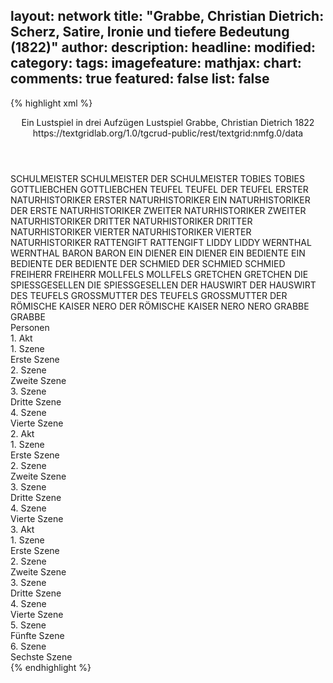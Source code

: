 layout: network
title: "Grabbe, Christian Dietrich: Scherz, Satire, Ironie und tiefere Bedeutung (1822)"
author:
description:
headline:
modified:
category:
tags:
imagefeature:
mathjax:
chart:
comments: true
featured: false
list: false
---
{% highlight xml %}
<?xml-model href="https://raw.githubusercontent.com/DLiNa/project/master/rules/lina.rnc"?><?xml-model href="https://raw.githubusercontent.com/DLiNa/project/master/rules/lina.sch"?>
<play xmlns="http://lina.digital">
  <header>
    <title>Scherz, Satire, Ironie und tiefere Bedeutung</title>
    <subtitle>Ein Lustspiel in drei Aufzügen</subtitle>
    <genretitle>Lustspiel</genretitle>
  	<author>Grabbe, Christian Dietrich</author>
    <date type="print" when="1827"/>
    <date type="premiere" when="1876"/>
    <date type="written" when="1822">1822</date>
    <source>https://textgridlab.org/1.0/tgcrud-public/rest/textgrid:nmfg.0/data</source>
  </header>
  <personae>
    <character>
      <name>SCHULMEISTER</name>
      <alias xml:id="schulmeister">
        <name>SCHULMEISTER</name>
      </alias>
      <alias xml:id="der_schulmeister">
        <name>DER SCHULMEISTER</name>
      </alias>
    </character>
    <character>
      <name>TOBIES</name>
      <alias xml:id="tobies">
        <name>TOBIES</name>
      </alias>
    </character>
    <character>
      <name>GOTTLIEBCHEN</name>
      <alias xml:id="gottliebchen">
        <name>GOTTLIEBCHEN</name>
      </alias>
    </character>
    <character>
      <name>TEUFEL</name>
      <alias xml:id="teufel">
        <name>TEUFEL</name>
      </alias>
      <alias xml:id="der_teufel">
        <name>DER TEUFEL</name>
      </alias>
    </character>
    <character>
      <name>ERSTER NATURHISTORIKER</name>
      <alias xml:id="erster_naturhistoriker">
        <name>ERSTER NATURHISTORIKER</name>
      </alias>
      <alias xml:id="ein_naturhistoriker">
        <name>EIN NATURHISTORIKER</name>
      </alias>
      <alias xml:id="der_erste_naturhistoriker">
        <name>DER ERSTE NATURHISTORIKER</name>
      </alias>
    </character>
    <character>
      <name>ZWEITER NATURHISTORIKER</name>
      <alias xml:id="zweiter_naturhistoriker">
        <name>ZWEITER NATURHISTORIKER</name>
      </alias>
    </character>
    <character>
      <name>DRITTER NATURHISTORIKER</name>
      <alias xml:id="dritter_naturhistoriker">
        <name>DRITTER NATURHISTORIKER</name>
      </alias>
    </character>
    <character>
      <name>VIERTER NATURHISTORIKER</name>
      <alias xml:id="vierter_naturhistoriker">
        <name>VIERTER NATURHISTORIKER</name>
      </alias>
    </character>
    <character>
      <name>RATTENGIFT</name>
      <alias xml:id="rattengift">
        <name>RATTENGIFT</name>
      </alias>
    </character>
    <character>
      <name>LIDDY</name>
      <alias xml:id="liddy">
        <name>LIDDY</name>
      </alias>
    </character>
    <character>
      <name>WERNTHAL</name>
      <alias xml:id="wernthal">
        <name>WERNTHAL</name>
      </alias>
    </character>
    <character>
      <name>BARON</name>
      <alias xml:id="baron">
        <name>BARON</name>
      </alias>
    </character>
    <character>
      <name>EIN DIENER</name>
      <alias xml:id="ein_diener">
        <name>EIN DIENER</name>
      </alias>
    </character>
    <character>
      <name>EIN BEDIENTE</name>
      <alias xml:id="ein_bediente">
        <name>EIN BEDIENTE</name>
      </alias>
      <alias xml:id="der_bediente">
        <name>DER BEDIENTE</name>
      </alias>
    </character>
    <character>
      <name>DER SCHMIED</name>
      <alias xml:id="der_schmied">
        <name>DER SCHMIED</name>
      </alias>
      <alias xml:id="schmied">
        <name>SCHMIED</name>
      </alias>
    </character>
    <character>
      <name>FREIHERR</name>
      <alias xml:id="freiherr">
        <name>FREIHERR</name>
      </alias>
    </character>
    <character>
      <name>MOLLFELS</name>
      <alias xml:id="mollfels">
        <name>MOLLFELS</name>
      </alias>
    </character>
    <character>
      <name>GRETCHEN</name>
      <alias xml:id="gretchen">
        <name>GRETCHEN</name>
      </alias>
    </character>
    <character>
      <name>DIE SPIESSGESELLEN</name>
      <alias xml:id="die_spiessgesellen">
        <name>DIE SPIESSGESELLEN</name>
      </alias>
    </character>
    <character>
      <name>DER HAUSWIRT</name>
      <alias xml:id="der_hauswirt">
        <name>DER HAUSWIRT</name>
      </alias>
    </character>
    <character>
      <name>DES TEUFELS GROSSMUTTER</name>
      <alias xml:id="des_teufels_grossmutter">
        <name>DES TEUFELS GROSSMUTTER</name>
      </alias>
    </character>
    <character>
      <name>DER RÖMISCHE KAISER NERO</name>
      <alias xml:id="der_römische_kaiser_nero">
        <name>DER RÖMISCHE KAISER NERO</name>
      </alias>
      <alias xml:id="nero">
        <name>NERO</name>
      </alias>
    </character>
    <character>
      <name>GRABBE</name>
      <alias xml:id="grabbe">
        <name>GRABBE</name>
      </alias>
    </character>
  </personae>
  <text>
    <div>
      <head>Personen</head>
    </div>
    <div>
      <head>1. Akt</head>
      <div>
        <head>1. Szene</head>
        <div>
          <head>Erste Szene</head>
          <sp who="#schulmeister">
            <amount n="14" unit="speech_acts"/>
            <amount n="852" unit="words"/>
            <amount n="4" unit="lines"/>
            <amount n="5102" unit="chars"/>
          </sp>
          <sp who="#tobies">
            <amount n="11" unit="speech_acts"/>
            <amount n="269" unit="words"/>
            <amount n="4" unit="lines"/>
            <amount n="1505" unit="chars"/>
          </sp>
          <sp who="#gottliebchen">
            <amount n="3" unit="speech_acts"/>
            <amount n="13" unit="words"/>
            <amount n="3" unit="lines"/>
            <amount n="58" unit="chars"/>
          </sp>
        </div>
      </div>
      <div>
        <head>2. Szene</head>
        <div>
          <head>Zweite Szene</head>
          <sp who="#teufel">
            <amount n="1" unit="speech_acts"/>
            <amount n="99" unit="words"/>
            <amount n="480" unit="chars"/>
          </sp>
          <sp who="#ein_naturhistoriker">
            <amount n="1" unit="speech_acts"/>
            <amount n="141" unit="words"/>
            <amount n="819" unit="chars"/>
          </sp>
        </div>
      </div>
      <div>
        <head>3. Szene</head>
        <div>
          <head>Dritte Szene</head>
          <sp who="#erster_naturhistoriker">
            <amount n="7" unit="speech_acts"/>
            <amount n="190" unit="words"/>
            <amount n="4" unit="lines"/>
            <amount n="1130" unit="chars"/>
          </sp>
          <sp who="#zweiter_naturhistoriker">
            <amount n="4" unit="speech_acts"/>
            <amount n="175" unit="words"/>
            <amount n="2" unit="lines"/>
            <amount n="1072" unit="chars"/>
          </sp>
          <sp who="#dritter_naturhistoriker">
            <amount n="6" unit="speech_acts"/>
            <amount n="53" unit="words"/>
            <amount n="5" unit="lines"/>
            <amount n="299" unit="chars"/>
          </sp>
          <sp who="#vierter_naturhistoriker">
            <amount n="6" unit="speech_acts"/>
            <amount n="159" unit="words"/>
            <amount n="4" unit="lines"/>
            <amount n="900" unit="chars"/>
          </sp>
          <sp who="#erster_naturhistoriker #zweiter_naturhistoriker">
            <amount n="1" unit="speech_acts"/>
            <amount n="14" unit="words"/>
            <amount n="1" unit="lines"/>
            <amount n="72" unit="chars"/>
          </sp>
          <sp who="#erster_naturhistoriker #zweiter_naturhistoriker #dritter_naturhistoriker">
            <amount n="1" unit="speech_acts"/>
            <amount n="11" unit="words"/>
            <amount n="1" unit="lines"/>
            <amount n="83" unit="chars"/>
          </sp>
          <sp who="#teufel">
            <amount n="21" unit="speech_acts"/>
            <amount n="452" unit="words"/>
            <amount n="15" unit="lines"/>
            <amount n="2633" unit="chars"/>
          </sp>
          <sp who="#der_erste_naturhistoriker">
            <amount n="1" unit="speech_acts"/>
            <amount n="6" unit="words"/>
            <amount n="1" unit="lines"/>
            <amount n="36" unit="chars"/>
          </sp>
          <sp who="#erster_naturhistoriker #zweiter_naturhistoriker #dritter_naturhistoriker #vierter_naturhistoriker">
            <amount n="1" unit="speech_acts"/>
            <amount n="7" unit="words"/>
            <amount n="1" unit="lines"/>
            <amount n="38" unit="chars"/>
          </sp>
          <sp who="#rattengift">
            <amount n="3" unit="speech_acts"/>
            <amount n="66" unit="words"/>
            <amount n="1" unit="lines"/>
            <amount n="360" unit="chars"/>
          </sp>
          <sp who="#liddy">
            <amount n="28" unit="speech_acts"/>
            <amount n="412" unit="words"/>
            <amount n="21" unit="lines"/>
            <amount n="2429" unit="chars"/>
          </sp>
          <sp who="#wernthal">
            <amount n="14" unit="speech_acts"/>
            <amount n="155" unit="words"/>
            <amount n="12" unit="lines"/>
            <amount n="907" unit="chars"/>
          </sp>
          <sp who="#baron">
            <amount n="30" unit="speech_acts"/>
            <amount n="622" unit="words"/>
            <amount n="25" unit="lines"/>
            <amount n="3665" unit="chars"/>
          </sp>
          <sp who="#erster_naturhistoriker #zweiter_naturhistoriker #dritter_naturhistoriker #vierter_naturhistoriker">
            <amount n="1" unit="speech_acts"/>
            <amount n="16" unit="words"/>
            <amount n="101" unit="chars"/>
          </sp>
          <sp who="#der_teufel">
            <amount n="1" unit="speech_acts"/>
            <amount n="6" unit="words"/>
            <amount n="1" unit="lines"/>
            <amount n="23" unit="chars"/>
          </sp>
          <sp who="#ein_diener">
            <amount n="1" unit="speech_acts"/>
            <amount n="21" unit="words"/>
            <amount n="130" unit="chars"/>
          </sp>
          <sp who="#schulmeister">
            <amount n="26" unit="speech_acts"/>
            <amount n="699" unit="words"/>
            <amount n="12" unit="lines"/>
            <amount n="4259" unit="chars"/>
          </sp>
          <sp who="#baron #wernthal">
            <amount n="1" unit="speech_acts"/>
            <amount n="4" unit="words"/>
            <amount n="1" unit="lines"/>
            <amount n="22" unit="chars"/>
          </sp>
          <sp who="#gottliebchen">
            <amount n="2" unit="speech_acts"/>
            <amount n="7" unit="words"/>
            <amount n="2" unit="lines"/>
            <amount n="20" unit="chars"/>
          </sp>
          <sp who="#liddy #wernthal #baron #schulmeister #gottliebchen">
            <amount n="1" unit="speech_acts"/>
            <amount n="1" unit="words"/>
            <amount n="1" unit="lines"/>
            <amount n="5" unit="chars"/>
          </sp>
        </div>
      </div>
      <div>
        <head>4. Szene</head>
        <div>
          <head>Vierte Szene</head>
          <sp who="#der_teufel">
            <amount n="1" unit="speech_acts"/>
            <amount n="152" unit="words"/>
            <amount n="832" unit="chars"/>
          </sp>
          <sp who="#ein_bediente">
            <amount n="1" unit="speech_acts"/>
            <amount n="2" unit="words"/>
            <amount n="1" unit="lines"/>
            <amount n="12" unit="chars"/>
          </sp>
          <sp who="#teufel">
            <amount n="14" unit="speech_acts"/>
            <amount n="535" unit="words"/>
            <amount n="7" unit="lines"/>
            <amount n="3011" unit="chars"/>
          </sp>
          <sp who="#der_bediente">
            <amount n="2" unit="speech_acts"/>
            <amount n="27" unit="words"/>
            <amount n="1" unit="lines"/>
            <amount n="166" unit="chars"/>
          </sp>
          <sp who="#der_schmied">
            <amount n="1" unit="speech_acts"/>
            <amount n="5" unit="words"/>
            <amount n="1" unit="lines"/>
            <amount n="28" unit="chars"/>
          </sp>
          <sp who="#schmied">
            <amount n="10" unit="speech_acts"/>
            <amount n="121" unit="words"/>
            <amount n="8" unit="lines"/>
            <amount n="648" unit="chars"/>
          </sp>
        </div>
      </div>
    </div>
    <div>
      <head>2. Akt</head>
      <div>
        <head>1. Szene</head>
        <div>
          <head>Erste Szene</head>
          <sp who="#teufel">
            <amount n="28" unit="speech_acts"/>
            <amount n="617" unit="words"/>
            <amount n="16" unit="lines"/>
            <amount n="3662" unit="chars"/>
          </sp>
          <sp who="#freiherr">
            <amount n="13" unit="speech_acts"/>
            <amount n="182" unit="words"/>
            <amount n="8" unit="lines"/>
            <amount n="1009" unit="chars"/>
          </sp>
          <sp who="#wernthal">
            <amount n="14" unit="speech_acts"/>
            <amount n="206" unit="words"/>
            <amount n="11" unit="lines"/>
            <amount n="1168" unit="chars"/>
          </sp>
        </div>
      </div>
      <div>
        <head>2. Szene</head>
        <div>
          <head>Zweite Szene</head>
          <sp who="#rattengift">
            <amount n="24" unit="speech_acts"/>
            <amount n="1149" unit="words"/>
            <amount n="16" unit="lines"/>
            <amount n="6437" unit="chars"/>
          </sp>
          <sp who="#teufel">
            <amount n="24" unit="speech_acts"/>
            <amount n="1353" unit="words"/>
            <amount n="9" unit="lines"/>
            <amount n="7822" unit="chars"/>
          </sp>
        </div>
      </div>
      <div>
        <head>3. Szene</head>
        <div>
          <head>Dritte Szene</head>
          <sp who="#mollfels">
            <amount n="7" unit="speech_acts"/>
            <amount n="188" unit="words"/>
            <amount n="3" unit="lines"/>
            <amount n="1102" unit="chars"/>
          </sp>
          <sp who="#der_schulmeister">
            <amount n="1" unit="speech_acts"/>
            <amount n="172" unit="words"/>
            <amount n="1031" unit="chars"/>
          </sp>
          <sp who="#schulmeister">
            <amount n="10" unit="speech_acts"/>
            <amount n="343" unit="words"/>
            <amount n="4" unit="lines"/>
            <amount n="1965" unit="chars"/>
          </sp>
          <sp who="#tobies">
            <amount n="4" unit="speech_acts"/>
            <amount n="63" unit="words"/>
            <amount n="2" unit="lines"/>
            <amount n="363" unit="chars"/>
          </sp>
        </div>
      </div>
      <div>
        <head>4. Szene</head>
        <div>
          <head>Vierte Szene</head>
          <sp who="#baron">
            <amount n="2" unit="speech_acts"/>
            <amount n="52" unit="words"/>
            <amount n="1" unit="lines"/>
            <amount n="306" unit="chars"/>
          </sp>
          <sp who="#liddy">
            <amount n="15" unit="speech_acts"/>
            <amount n="300" unit="words"/>
            <amount n="8" unit="lines"/>
            <amount n="1704" unit="chars"/>
          </sp>
          <sp who="#ein_bediente">
            <amount n="1" unit="speech_acts"/>
            <amount n="6" unit="words"/>
            <amount n="1" unit="lines"/>
            <amount n="36" unit="chars"/>
          </sp>
          <sp who="#der_bediente">
            <amount n="1" unit="speech_acts"/>
            <amount n="21" unit="words"/>
            <amount n="143" unit="chars"/>
          </sp>
          <sp who="#mollfels">
            <amount n="11" unit="speech_acts"/>
            <amount n="850" unit="words"/>
            <amount n="3" unit="lines"/>
            <amount n="4971" unit="chars"/>
          </sp>
        </div>
      </div>
    </div>
    <div>
      <head>3. Akt</head>
      <div>
        <head>1. Szene</head>
        <div>
          <head>Erste Szene</head>
          <sp who="#schmied">
            <amount n="9" unit="speech_acts"/>
            <amount n="153" unit="words"/>
            <amount n="5" unit="lines"/>
            <amount n="890" unit="chars"/>
          </sp>
          <sp who="#schulmeister">
            <amount n="40" unit="speech_acts"/>
            <amount n="1556" unit="words"/>
            <amount n="15" unit="lines"/>
            <amount n="9169" unit="chars"/>
          </sp>
          <sp who="#gretchen">
            <amount n="4" unit="speech_acts"/>
            <amount n="78" unit="words"/>
            <amount n="1" unit="lines"/>
            <amount n="474" unit="chars"/>
          </sp>
          <sp who="#rattengift">
            <amount n="16" unit="speech_acts"/>
            <amount n="423" unit="words"/>
            <amount n="7" unit="lines"/>
            <amount n="2553" unit="chars"/>
          </sp>
          <sp who="#mollfels">
            <amount n="21" unit="speech_acts"/>
            <amount n="696" unit="words"/>
            <amount n="12" unit="lines"/>
            <amount n="4252" unit="chars"/>
          </sp>
          <sp who="#gottliebchen">
            <amount n="3" unit="speech_acts"/>
            <amount n="42" unit="words"/>
            <amount n="3" unit="lines"/>
            <amount n="251" unit="chars"/>
          </sp>
          <sp who="#mollfels #rattengift">
            <amount n="2" unit="speech_acts"/>
            <amount n="5" unit="words"/>
            <amount n="2" unit="lines"/>
            <amount n="36" unit="chars"/>
          </sp>
          <sp who="#rattengift #mollfels">
            <amount n="1" unit="speech_acts"/>
            <amount n="11" unit="words"/>
            <amount n="1" unit="lines"/>
            <amount n="67" unit="chars"/>
          </sp>
        </div>
      </div>
      <div>
        <head>2. Szene</head>
        <div>
          <head>Zweite Szene</head>
        </div>
      </div>
      <div>
        <head>3. Szene</head>
        <div>
          <head>Dritte Szene</head>
          <sp who="#erster_naturhistoriker #zweiter_naturhistoriker #dritter_naturhistoriker #vierter_naturhistoriker">
            <amount n="1" unit="speech_acts"/>
            <amount n="36" unit="words"/>
            <amount n="211" unit="chars"/>
          </sp>
          <sp who="#erster_naturhistoriker">
            <amount n="1" unit="speech_acts"/>
            <amount n="20" unit="words"/>
            <amount n="130" unit="chars"/>
          </sp>
          <sp who="#erster_naturhistoriker #zweiter_naturhistoriker #dritter_naturhistoriker #vierter_naturhistoriker">
            <amount n="1" unit="speech_acts"/>
            <amount n="6" unit="words"/>
            <amount n="1" unit="lines"/>
            <amount n="33" unit="chars"/>
          </sp>
          <sp who="#schulmeister">
            <amount n="3" unit="speech_acts"/>
            <amount n="94" unit="words"/>
            <amount n="587" unit="chars"/>
          </sp>
          <sp who="#mollfels">
            <amount n="2" unit="speech_acts"/>
            <amount n="26" unit="words"/>
            <amount n="2" unit="lines"/>
            <amount n="173" unit="chars"/>
          </sp>
          <sp who="#rattengift">
            <amount n="2" unit="speech_acts"/>
            <amount n="37" unit="words"/>
            <amount n="232" unit="chars"/>
          </sp>
        </div>
      </div>
      <div>
        <head>4. Szene</head>
        <div>
          <head>Vierte Szene</head>
          <sp who="#rattengift">
            <amount n="2" unit="speech_acts"/>
            <amount n="107" unit="words"/>
            <amount n="631" unit="chars"/>
          </sp>
          <sp who="#liddy">
            <amount n="2" unit="speech_acts"/>
            <amount n="35" unit="words"/>
            <amount n="1" unit="lines"/>
            <amount n="209" unit="chars"/>
          </sp>
        </div>
      </div>
      <div>
        <head>5. Szene</head>
        <div>
          <head>Fünfte Szene</head>
          <sp who="#schulmeister">
            <amount n="6" unit="speech_acts"/>
            <amount n="238" unit="words"/>
            <amount n="3" unit="lines"/>
            <amount n="1414" unit="chars"/>
          </sp>
          <sp who="#teufel">
            <amount n="5" unit="speech_acts"/>
            <amount n="206" unit="words"/>
            <amount n="1292" unit="chars"/>
          </sp>
          <sp who="#freiherr">
            <amount n="2" unit="speech_acts"/>
            <amount n="59" unit="words"/>
            <amount n="1" unit="lines"/>
            <amount n="343" unit="chars"/>
          </sp>
          <sp who="#die_spiessgesellen">
            <amount n="1" unit="speech_acts"/>
            <amount n="1" unit="words"/>
            <amount n="1" unit="lines"/>
            <amount n="3" unit="chars"/>
          </sp>
          <sp who="#mollfels">
            <amount n="1" unit="speech_acts"/>
            <amount n="51" unit="words"/>
            <amount n="283" unit="chars"/>
          </sp>
        </div>
      </div>
      <div>
        <head>6. Szene</head>
        <div>
          <head>Sechste Szene</head>
          <sp who="#liddy">
            <amount n="17" unit="speech_acts"/>
            <amount n="274" unit="words"/>
            <amount n="13" unit="lines"/>
            <amount n="1581" unit="chars"/>
          </sp>
          <sp who="#baron">
            <amount n="16" unit="speech_acts"/>
            <amount n="232" unit="words"/>
            <amount n="11" unit="lines"/>
            <amount n="1384" unit="chars"/>
          </sp>
          <sp who="#der_hauswirt">
            <amount n="1" unit="speech_acts"/>
            <amount n="6" unit="words"/>
            <amount n="1" unit="lines"/>
            <amount n="31" unit="chars"/>
          </sp>
          <sp who="#rattengift">
            <amount n="9" unit="speech_acts"/>
            <amount n="133" unit="words"/>
            <amount n="6" unit="lines"/>
            <amount n="750" unit="chars"/>
          </sp>
          <sp who="#mollfels">
            <amount n="3" unit="speech_acts"/>
            <amount n="91" unit="words"/>
            <amount n="2" unit="lines"/>
            <amount n="525" unit="chars"/>
          </sp>
          <sp who="#freiherr">
            <amount n="1" unit="speech_acts"/>
            <amount n="78" unit="words"/>
            <amount n="430" unit="chars"/>
          </sp>
          <sp who="#schulmeister">
            <amount n="10" unit="speech_acts"/>
            <amount n="312" unit="words"/>
            <amount n="4" unit="lines"/>
            <amount n="1809" unit="chars"/>
          </sp>
          <sp who="#liddy #baron #freiherr #rattengift #mollfels #freiherr #schulmeister">
            <amount n="1" unit="speech_acts"/>
            <amount n="5" unit="words"/>
            <amount n="1" unit="lines"/>
            <amount n="25" unit="chars"/>
          </sp>
          <sp who="#teufel">
            <amount n="9" unit="speech_acts"/>
            <amount n="231" unit="words"/>
            <amount n="3" unit="lines"/>
            <amount n="1340" unit="chars"/>
          </sp>
          <sp who="#ein_diener">
            <amount n="1" unit="speech_acts"/>
            <amount n="18" unit="words"/>
            <amount n="101" unit="chars"/>
          </sp>
          <sp who="#des_teufels_grossmutter">
            <amount n="4" unit="speech_acts"/>
            <amount n="76" unit="words"/>
            <amount n="1" unit="lines"/>
            <amount n="439" unit="chars"/>
          </sp>
          <sp who="#der_römische_kaiser_nero">
            <amount n="1" unit="speech_acts"/>
            <amount n="4" unit="words"/>
            <amount n="1" unit="lines"/>
            <amount n="23" unit="chars"/>
          </sp>
          <sp who="#nero">
            <amount n="2" unit="speech_acts"/>
            <amount n="14" unit="words"/>
            <amount n="2" unit="lines"/>
            <amount n="73" unit="chars"/>
          </sp>
          <sp who="#der_bediente">
            <amount n="1" unit="speech_acts"/>
            <amount n="6" unit="words"/>
            <amount n="1" unit="lines"/>
            <amount n="36" unit="chars"/>
          </sp>
          <sp who="#grabbe">
            <amount n="1" unit="speech_acts"/>
            <amount n="8" unit="words"/>
            <amount n="1" unit="lines"/>
            <amount n="59" unit="chars"/>
          </sp>
        </div>
      </div>
    </div>
  </text>
</play>
{% endhighlight %}